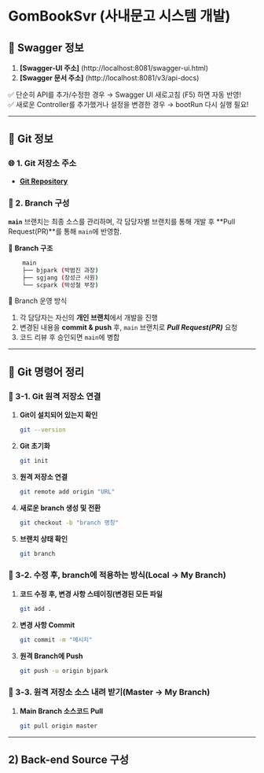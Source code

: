 # GomBookSvr (사내문고 시스템 개발)

## 📌 Swagger 정보
1. **[Swagger-UI 주소]** (http://localhost:8081/swagger-ui.html)
2. **[Swagger 문서 주소]** (http://localhost:8081/v3/api-docs)

✅ 단순히 API를 추가/수정한 경우 → Swagger UI 새로고침 (F5) 하면 자동 반영!  
✅ 새로운 Controller를 추가했거나 설정을 변경한 경우 → bootRun 다시 실행 필요!

---

## 📌 Git 정보

### 🌐 1. Git 저장소 주소
- **[Git Repository](https://github.com/jinsnak/GomBookSvr.git)**


### 🌿 2. Branch 구성
**`main`** 브랜치는 최종 소스를 관리하며, 각 담당자별 브랜치를 통해 개발 후 **Pull Request(PR)**를 통해 `main`에 반영함.

📌 **Branch 구조**
```bash
    main
    ├── bjpark (박범진 과장)
    ├── sgjang (장성근 사원)
    └── scpark (박성철 부장)
```

📌 Branch 운영 방식
1. 각 담당자는 자신의 **개인 브랜치**에서 개발을 진행 
2. 변경된 내용을 **commit & push** 후, `main` 브랜치로 ***Pull Request(PR)*** 요청 
3. 코드 리뷰 후 승인되면 `main`에 병합

---

## 📌 Git 명령어 정리

### 🚀 3-1. Git 원격 저장소 연결

1. **Git이 설치되어 있는지 확인**
   ```bash
   git --version
   
2. **Git 초기화**
   ```bash
   git init
   
3. **원격 저장소 연결**
   ```bash
   git remote add origin "URL"

4. **새로운 branch 생성 및 전환**
   ```bash
   git checkout -b "branch 명칭"
   
5. **브랜치 상태 확인**
   ```bash
   git branch

### 🚀 3-2. 수정 후, branch에 적용하는 방식(Local -> My Branch)

1. **코드 수정 후, 변경 사항 스테이징(변경된 모든 파일**
   ```bash
   git add .
2. **변경 사항 Commit**
   ```bash
   git commit -m "메시지"
3. **원격 Branch에 Push**
   ```bash
   git push -u origin bjpark

### 🚀 3-3. 원격 저장소 소스 내려 받기(Master -> My Branch)

1. **Main Branch 소스코드 Pull**
   ```bash
   git pull origin master

---

## 2) Back-end Source 구성
